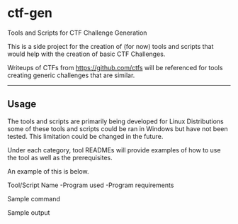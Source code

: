 # ctf-gen
Tools and Scripts for CTF Challenge Generation

This is a side project for the creation of (for now) tools and scripts that would help with the creation of basic CTF Challenges. 

Writeups of CTFs from https://github.com/ctfs will be referenced for tools creating generic challenges that are similar.

----
## Usage
The tools and scripts are primarily being developed for Linux Distributions some of these tools and scripts could be ran in Windows but have not been tested. This limitation could be changed in the future.

Under each category, tool READMEs will provide examples of how to use the tool as well as the prerequisites. 

An example of this is below.

Tool/Script Name 
-Program used 
-Program requirements

Sample command

Sample output
